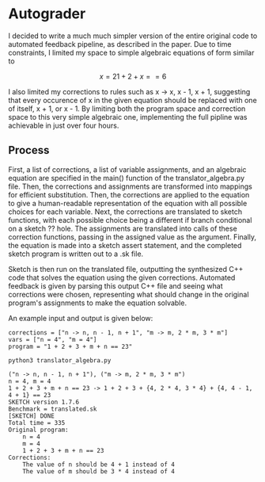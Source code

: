 # Autograder

I decided to write a much much simpler version of the entire original code to automated feedback pipeline, as described in the paper. Due to time constraints, I limited my space to simple algebraic equations of form similar to

```math
x = 2
1 + 2 + x == 6
```

I also limited my corrections to rules such as x -> x, x - 1, x + 1, suggesting that every occurence of x in the given equation should be replaced with one of itself, x + 1, or x - 1. By limiting both the program space and correction space to this very simple algebraic one, implementing the full pipline was achievable in just over four hours.

## Process
First, a list of corrections, a list of variable assignments, and an algebraic equation are specified in the main() function of the translator_algebra.py file. Then, the corrections and assignments are transformed into mappings for efficient substitution. Then, the corrections are applied to the equation to give a human-readable representation of the equation with all possible choices for each variable. Next, the corrections are translated to sketch functions, with each possible choice being a different if branch conditional on a sketch ?? hole. The assignments are translated into calls of these correction functions, passing in the assigned value as the argument. Finally, the equation is made into a sketch assert statement, and the completed sketch program is written out to a .sk file. 

Sketch is then run on the translated file, outputting the synthesized C++ code that solves the equation using the given corrections. Automated feedback is given by parsing this output C++ file and seeing what corrections were chosen, representing what should change in the original program's assignments to make the equation solvable.

An example input and output is given below:

```
corrections = ["n -> n, n - 1, n + 1", "m -> m, 2 * m, 3 * m"]
vars = ["n = 4", "m = 4"]
program = "1 + 2 + 3 + m + n == 23"

python3 translator_algebra.py

("n -> n, n - 1, n + 1"), ("m -> m, 2 * m, 3 * m")
n = 4, m = 4
1 + 2 + 3 + m + n == 23 -> 1 + 2 + 3 + {4, 2 * 4, 3 * 4} + {4, 4 - 1, 4 + 1} == 23
SKETCH version 1.7.6
Benchmark = translated.sk
[SKETCH] DONE
Total time = 335
Original program:
	n = 4
	m = 4
	1 + 2 + 3 + m + n == 23
Corrections:
	The value of n should be 4 + 1 instead of 4
	The value of m should be 3 * 4 instead of 4
```